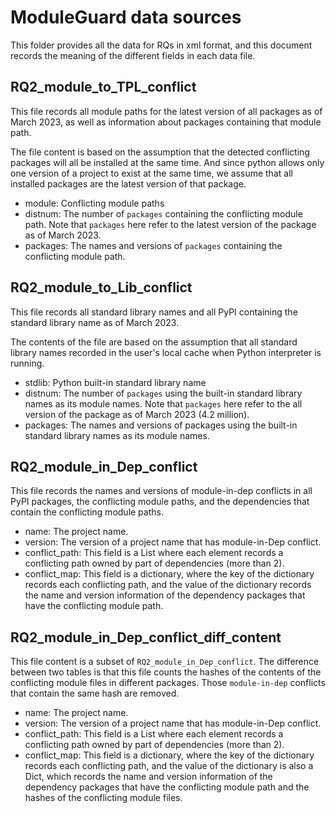 # ModuleGuard data sources
This folder provides all the data for RQs in xml format, and this document records the meaning of the different fields in each data file.

## RQ2_module_to_TPL_conflict
This file records all module paths for the latest version of all packages as of March 2023, as well as information about packages containing that module path.

The file content is based on the assumption that the detected conflicting packages will all be installed at the same time. And since python allows only one version of a project to exist at the same time, we assume that all installed packages are the latest version of that package. 
* module: Conflicting module paths
* distnum: The number of `packages` containing the conflicting module path. Note that `packages` here refer to the latest version of the package as of March 2023.
* packages: The names and versions of `packages` containing the conflicting module path. 

## RQ2_module_to_Lib_conflict
This file records all standard library names and all PyPI containing the standard library name as of March 2023.

The contents of the file are based on the assumption that all standard library names recorded in the user's local cache when Python interpreter is running.

* stdlib: Python built-in standard library name
* distnum: The number of `packages` using the built-in standard library names as its module names. Note that `packages` here refer to the all version of the package as of March 2023 (4.2 million).
* packages: The names and versions of packages using the built-in standard library names as its module names.

## RQ2_module_in_Dep_conflict
This file records the names and versions of module-in-dep conflicts in all PyPI packages, the conflicting module paths, and the dependencies that contain the conflicting module paths.

* name: The project name.
* version: The version of a project name that has module-in-Dep conflict.
* conflict_path: This field is a List where each element records a conflicting path owned by part of dependencies (more than 2).
* conflict_map: This field is a dictionary, where the key of the dictionary records each conflicting path, and the value of the dictionary records the name and version information of the dependency packages that have the conflicting module path.

## RQ2_module_in_Dep_conflict_diff_content
This file content is a subset of `RQ2_module_in_Dep_conflict`. The difference between two tables is that this file counts the hashes of the contents of the conflicting module files in different packages. Those `module-in-dep` conflicts that contain the same hash are removed.

* name: The project name.
* version: The version of a project name that has module-in-Dep conflict.
* conflict_path: This field is a List where each element records a conflicting path owned by part of dependencies (more than 2).
* conflict_map: This field is a dictionary, where the key of the dictionary records each conflicting path, and the value of the dictionary is also a Dict, which records the name and version information of the dependency packages that have the conflicting module path and the hashes of the conflicting module files.